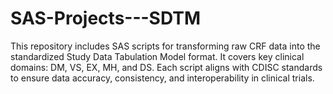 # SAS-Projects---SDTM
This repository includes SAS scripts for transforming raw CRF data into the standardized Study Data Tabulation Model format. It covers key clinical domains: DM, VS, EX, MH, and DS. Each script aligns with CDISC standards to ensure data accuracy, consistency, and interoperability in clinical trials.
